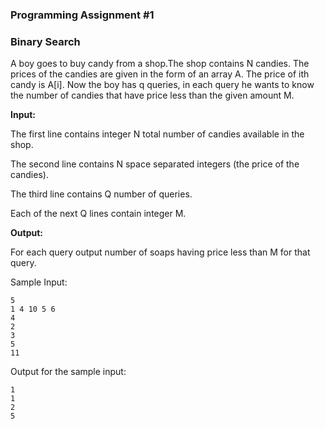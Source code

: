 ### Programming Assignment #1
### Binary Search

A boy goes to buy candy from a shop.The shop contains N candies. The prices of the candies are given in the form of an array A. The price of ith candy is A[i]. Now the boy has q queries, in each query he wants to know the number of candies that have price less than the given amount M.

**Input:**

The first line contains integer N total number of candies available in the shop.

The second line contains N space separated integers (the price of the candies).

The third line contains Q number of queries.

Each of the next Q lines contain integer M.

**Output:**

For each query output number of soaps having price less than M for that query.

Sample Input:

    5
    1 4 10 5 6
    4
    2
    3
    5
    11

Output for the sample input: 

    1
    1
    2
    5